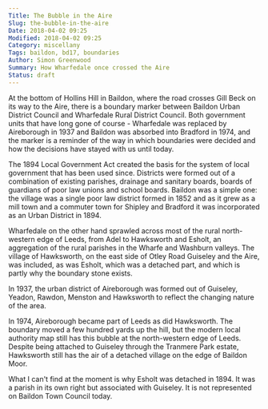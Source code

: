 ```yaml
---
Title: The Bubble in the Aire
Slug: the-bubble-in-the-aire
Date: 2018-04-02 09:25
Modified: 2018-04-02 09:25
Category: miscellany
Tags: baildon, bd17, boundaries
Author: Simon Greenwood
Summary: How Wharfedale once crossed the Aire
Status: draft
---
```

At the bottom of Hollins Hill in Baildon, where the road crosses Gill Beck on its way to the Aire, there is a boundary marker between Baildon Urban District Council and Wharfedale Rural District Council. Both government units that have long gone of course - Wharfedale was replaced by Aireborough in 1937 and Baildon was absorbed into Bradford in 1974, and the marker is a reminder of the way in which boundaries were decided and how the decisions have stayed with us until today.

The 1894 Local Government Act created the basis for the system of local government that has been used since. Districts were formed out of a combination of existing parishes, drainage and sanitary boards, boards of guardians of poor law unions and school boards. Baildon was a simple one: the village was a single poor law district formed in 1852 and as it grew as a mill town and a commuter town for Shipley and Bradford it was incorporated as an Urban District in 1894.

Wharfedale on the other hand sprawled across most of the rural north-western edge of Leeds, from Adel to Hawksworth and Esholt, an aggregation of the rural parishes in the Wharfe and Washburn valleys. The village of Hawksworth, on the east side of Otley Road Guiseley and the Aire, was included, as was Esholt, which was a detached part, and which is partly why the boundary stone exists.

In 1937, the urban district of Aireborough was formed out of Guiseley, Yeadon, Rawdon, Menston and Hawksworth to reflect the changing nature of the area.

In 1974, Aireborough became part of Leeds as did Hawksworth. The boundary moved a few hundred yards up the hill, but the modern local authority map still has this bubble at the north-western edge of Leeds. Despite being attached to Guiseley through the Tranmere Park estate, Hawksworth still has the air of a detached village on the edge of Baildon Moor.

What I can't find at the moment is why Esholt was detached in 1894. It was a parish in its own right but associated with Guiseley. It is not represented on Baildon Town Council today.
